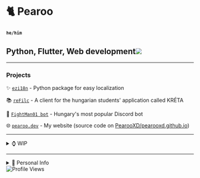 # 🐈 Pearoo
### <sup>`he/him`</sup>
## Python, Flutter, Web development![](https://hit.yhype.me/github/profile?user_id=63553775)
------
### Projects

✨ [`ezi18n`](https://pypi.org/project/ezi18n) - Python package for easy localization

📚 [`reFilc`](https://refilc.hu/) - A client for the hungarian students' application called KRÉTA

🤖 [`FightMan01 bot`](https://fightman01bot.hu/) - Hungary's most popular Discord bot

🌐 [`pearoo.dev`](https://pearoo.dev/) - My website (source code on [PearooXD/pearooxd.github.io](https://github.com/PearooXD/pearooxd.github.io))

------
<details>
  <summary>⌚ WIP</summary>
<sup>(some projects I'm working on, BTS)</sup>

## Codename: Lumin
- Refactoring code of FightMan01 bot and making it international

## reFilc UwU mode
- For all of the silly boys out there

## ezer24 & ezer23
- My hungarian youtube channels
- [`Website`](https://ezer24.pearoo.dev/)
</details>

-------
<details>
  <summary>👤 Personal Info</summary>

👋 My name is **Dominik**, I'm a Hungarian high school student, learning software development.

📍 I live in **Budapest**, the capital of Hungary.

💬 I speak **English** as a second language, and I want to learn how to speak Russian, Polish, German and Japanese in the future.

🤔 You might know me from Discord, as I'm active in Sound's World, and I was active in No Text To Speech's server.
</details>
<img src="https://komarev.com/ghpvc/?username=pearooxd&color=red" alt="Profile Views">
